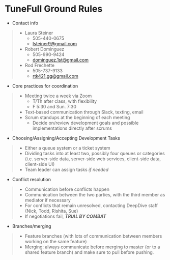 # TuneFull Ground Rules

* Contact info

> * Laura Steiner
>    * 505-440-0675
>    * lsteiner9@gmail.com
>  * Robert Dominguez
>    * 505-990-9424
>    * dominguez.1st@gmail.com
>  * Rod Frechette
>    * 505-737-9133    
>    * rtk421.gg@gmail.com

* Core practices for coordination
>  * Meeting twice a week via Zoom
>    * T/Th after class, with flexibility
>    * F 5:30 and Sun. 7:30
>  * Text-based communication through Slack, texting, email
>  * Scrum standups at the beginning of each meeting
>    * Decide on/review development goals and possible implementations directly after scrums

* Choosing/Assigning/Accepting Development Tasks
>  * Either a queue system or a ticket system
>  * Dividing tasks into at least two, possibly four queues or categories (i.e. server-side data, server-side web services, client-side data, client-side UI)
>  * Team leader can assign tasks *if needed*
  
* Conflict resolution
>  * Communication before conflicts happen
>  * Communication between the two parties, with the third member as mediator if necessary
>  * For conflicts that remain unresolved, contacting DeepDive staff (Nick, Todd, Rishita, Sue)
>  * If negotiations fail, _**TRIAL BY COMBAT**_

* Branches/merging
> * Feature branches (with lots of communication between members working on the same feature)
> * Merging: always communicate before merging to master (or to a shared feature branch) and make sure to pull before pushing.
